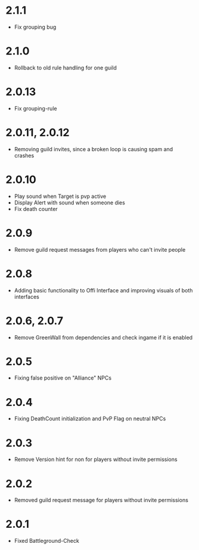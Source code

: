 # 2.1.1

- Fix grouping bug

# 2.1.0

- Rollback to old rule handling for one guild

# 2.0.13

- Fix grouping-rule

# 2.0.11, 2.0.12

- Removing guild invites, since a broken loop is causing spam and crashes

# 2.0.10

- Play sound when Target is pvp active
- Display Alert with sound when someone dies
- Fix death counter

# 2.0.9

- Remove guild request messages from players who can't invite people

# 2.0.8

- Adding basic functionality to Offi Interface and improving visuals of both interfaces

# 2.0.6, 2.0.7

- Remove GreenWall from dependencies and check ingame if it is enabled

# 2.0.5

- Fixing false positive on "Alliance" NPCs

# 2.0.4

- Fixing DeathCount initialization and PvP Flag on neutral NPCs

# 2.0.3

- Remove Version hint for non for players without invite permissions

# 2.0.2

- Removed guild request message for players without invite permissions

# 2.0.1

- Fixed Battleground-Check
